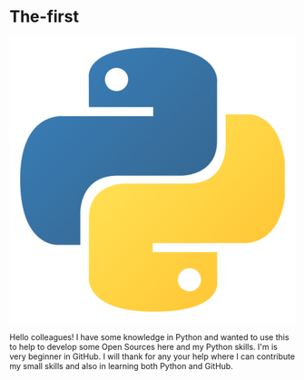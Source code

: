 # The-first
<picture>
 <source media="(prefers-color-scheme: dark)" srcset="https://github.com/Technic143/Technic143/blob/main/python_black-1.1.jpg">
 <source media="(prefers-color-scheme: light)" srcset="https://github.com/Technic143/Technic143/blob/main/python1-1.jpg">
 <img alt="Python_LOGO" src="https://github.com/Technic143/Technic143/blob/main/python.png">
</picture>

Hello colleagues!
I have some knowledge in Python and wanted to use this to help to develop some Open Sources here and my Python skills. 
I'm is very beginner in GitHub. I will thank for any your help where I can contribute my small skills and also in learning both Python and GitHub. 

